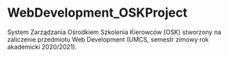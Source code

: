 # WebDevelopment_OSKProject
System Zarządzania Ośrodkiem Szkolenia Kierowców (OSK) stworzony na zaliczenie przedmiotu Web Development (UMCS, semestr zimowy rok akademicki 2020/2021).
